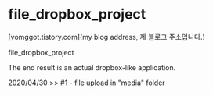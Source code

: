 # file_dropbox_project

[vomggot.tistory.com](my blog address, 제 블로그 주소입니다.)

file_dropbox_project 

The end result is an actual dropbox-like application.


2020/04/30 >> #1 - file upload in "media" folder
